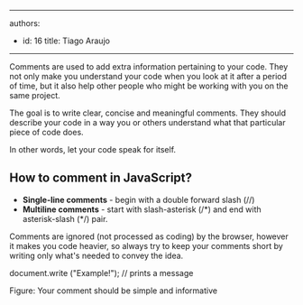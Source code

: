 

---
authors:
  - id: 16
    title: Tiago Araujo
---




<span class='intro'> <p>Comments are used to add extra information pertaining to your code. They not only make you understand your code when you look at it after a period of time, but it also help other people who might be working with you on the same project.</p>
 </span>

<p>The goal is to write clear, concise and meaningful comments. They should describe your code in a way you or others understand what that particular piece of code does.</p>
<p>In other words, let your code speak for itself.</p>
<h2>How to comment in JavaScript?</h2>
<ul>
<li><strong>Single-line comments</strong> - begin with a double forward slash (//)</li>
<li><strong>Multiline comments</strong> - start with slash-asterisk (/*) and end with asterisk-slash (*/) pair.</li>
</ul>

<p>Comments are ignored (not processed as coding) by the browser, however it makes you code heavier, so always try to keep your comments short by writing only what's needed to convey the idea.</p>

<div class="ms-rteCustom-CodeArea">
<p>document.write (&quot;Example!&quot;); // prints a message</p>
</div>
<span class="ms-rteCustom-FigureGood">Figure&#58; Your comment should be simple and informative</span>


